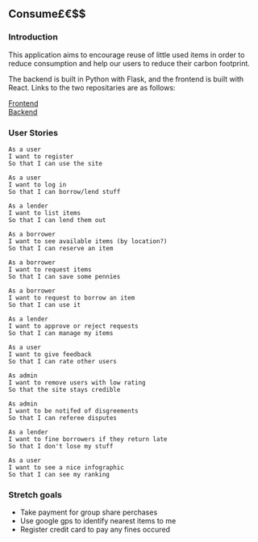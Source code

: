 ## Consume£€$$

### Introduction

This application aims to encourage reuse of little used items in order to reduce consumption and help our users to reduce their carbon footprint.

The backend is built in Python with Flask, and the frontend is built with React. Links to the two repositaries are as follows:

[Frontend](https://github.com/xiaofeizhang19/ConsumeLess-frontend)   
[Backend](https://github.com/xiaofeizhang19/ConsumeLess-backend)

### User Stories

```
As a user
I want to register
So that I can use the site

As a user
I want to log in
So that I can borrow/lend stuff

As a lender
I want to list items
So that I can lend them out

As a borrower
I want to see available items (by location?)
So that I can reserve an item

As a borrower
I want to request items
So that I can save some pennies

As a borrower
I want to request to borrow an item
So that I can use it

As a lender
I want to approve or reject requests
So that I can manage my items

As a user
I want to give feedback
So that I can rate other users

As admin
I want to remove users with low rating
So that the site stays credible

As admin
I want to be notifed of disgreements
So that I can referee disputes

As a lender
I want to fine borrowers if they return late
So that I don't lose my stuff

As a user
I want to see a nice infographic 
So that I can see my ranking
```

### Stretch goals
- Take payment for group share perchases
- Use google gps to identify nearest items to me
- Register credit card to pay any fines occured
